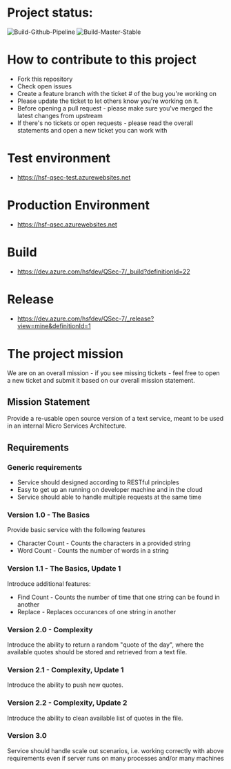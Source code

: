 # Project status:
 
![Build-Github-Pipeline](https://dev.azure.com/hsfdev/QSec-7/_apis/build/status/haraldfianbakken.qsec-7)
![Build-Master-Stable](https://dev.azure.com/hsfdev/QSec-7/_apis/build/status/Build-master-stable)

# How to contribute to this project
- Fork this repository
- Check open issues
- Create a feature branch with the ticket # of the bug you're working on 
- Please update the ticket to let others know you're working on it. 
- Before opening a pull request - please make sure you've merged the latest changes from upstream
- If there's no tickets or open requests - please read the overall statements and open a new ticket you can work with

# Test environment
 - https://hsf-qsec-test.azurewebsites.net
# Production Environment 
 - https://hsf-qsec.azurewebsites.net
 
# Build 
 - https://dev.azure.com/hsfdev/QSec-7/_build?definitionId=22
 
# Release 
 - https://dev.azure.com/hsfdev/QSec-7/_release?view=mine&definitionId=1


# The project mission 

We are on an overall mission - if you see missing tickets - feel free to open a new ticket and submit it based on our overall mission statement. 

## Mission Statement

Provide a re-usable open source version of a text service, meant to be used in an internal Micro Services Architecture.

## Requirements

### Generic requirements

* Service should designed according to RESTful principles
* Easy to get up an running on developer machine and in the cloud
* Service should able to handle multiple requests at the same time

### Version 1.0 - The Basics

Provide basic service with the following features

* Character Count - Counts the characters in a provided string
* Word Count - Counts the number of words in a string

### Version 1.1 - The Basics, Update 1

Introduce additional features:

* Find Count - Counts the number of time that one string can be found in another
* Replace - Replaces occurances of one string in another

### Version 2.0 - Complexity

Introduce the ability to return a random "quote of the day", where the available quotes should be stored and retrieved from a text file.

### Version 2.1 - Complexity, Update 1

Introduce the ability to push new quotes.

### Version 2.2 - Complexity, Update 2

Introduce the ability to clean available list of quotes in the file.

### Version 3.0
Service should handle scale out scenarios, i.e. working correctly with above requirements even if server runs on many processes and/or many machines

